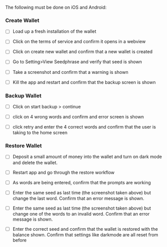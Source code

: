 The following must be done on iOS and Android:

### Create Wallet
- [ ] Load up a fresh installation of the wallet

- [ ] Click on the terms of service and confirm it opens in a webview

- [ ] Click on create new wallet and confirm that a new wallet is created

- [ ] Go to Setting>View Seedphrase and verify that seed is shown

- [ ] Take a screenshot and confirm that a warning is shown

- [ ] Kill the app and restart and confirm that the backup screen is shown

### Backup Wallet
- [ ] Click on start backup > continue

- [ ] click on 4 wrong words and confirm and error screen is shown

- [ ] click retry and enter the 4 correct words and confirm that the user is taking to the home screen

### Restore Wallet
- [ ] Deposit a small amount of money into the wallet and turn on dark mode and delete the wallet. 

- [ ] Restart app and go through the restore workflow

- [ ] As words are being entered, confirm that the prompts are working

- [ ] Enter the same seed as last time (the screenshot taken above) but change the last word. Confirm that an error message is shown.

- [ ] Enter the same seed as last time (the screenshot taken above) but change one of the words to an invalid word. Confirm that an error message is shown.

- [ ] Enter the correct seed and confirm that the wallet is restored with the balance shown. Confirm that settings like darkmode are all reset from before
